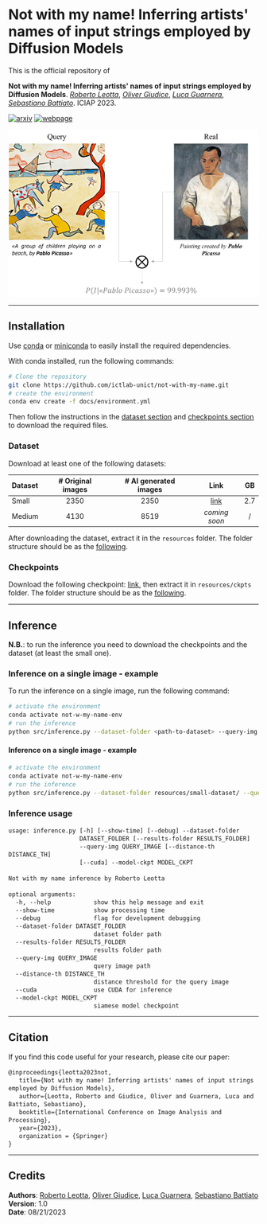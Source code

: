 # Not with my name! Inferring artists' names of input strings employed by Diffusion Models

This is the official repository of  
  
**Not with my name! Inferring artists' names of input strings employed by Diffusion Models**. *[Roberto Leotta](https://www.linkedin.com/in/roberto-leotta-b68571176/)*, *[Oliver Giudice](https://www.linkedin.com/in/oliver-giudice/)*, *[Luca Guarnera](https://www.dmi.unict.it/lguarnera/)*, *[Sebastiano Battiato](https://www.dmi.unict.it/~battiato/)*. ICIAP 2023.  


[![arxiv](https://shields.io/badge/paper-green?logo=arxiv&style=for-the-badge)](https://arxiv.org/abs/2307.13527) [![webpage](https://shields.io/badge/Webpage-green?logo=safari&style=for-the-badge)](https://iplab.dmi.unict.it/mfs/Deepfakes/PaperArtistDeepfake-Iciap2023/)

![Not with my name!](docs/overall_output.png)

---

## Installation

Use [conda](https://conda.io/projects/conda/en/latest/user-guide/install/index.html) or [miniconda](https://docs.conda.io/en/latest/miniconda.html#) to easily install the required dependencies. 

With conda installed, run the following commands:

```bash
# Clone the repository
git clone https://github.com/ictlab-unict/not-with-my-name.git
# create the environment
conda env create -f docs/environment.yml
```

Then follow the instructions in the [dataset section](#dataset) and [checkpoints section](#checkpoints) to download the required files.

### Dataset

Download at least one of the following datasets:

| Dataset        | # Original images |  # AI generated images |      Link      |  GB  |
|:---------------|:-----------------:|:----------------------:|:--------------:|:----:|
| Small          |        2350       |          2350          | [link](https://drive.google.com/file/d/1HraHV0_yLd2fcQqY9k3bF7-yioRKyCob/view?usp=sharing)       |  2.7 |
| Medium         |        4130       |          8519          | _coming soon_  |   /  |

After downloading the dataset, extract it in the `resources` folder. The folder structure should be as the [following](resources/README.md).

### Checkpoints

Download the following checkpoint: [link](https://drive.google.com/file/d/1m8SVte9B7XbnFN_oRS_tZQm22WSkwEN8/view?usp=sharing), then extract it in `resources/ckpts` folder. The folder structure should be as the [following](resources/README.md).

---

## Inference

__N.B.__: to run the inference you need to download the checkpoints and the dataset (at least the small one).

### Inference on a single image - example

To run the inference on a single image, run the following command:

```bash
# activate the environment
conda activate not-w-my-name-env
# run the inference
python src/inference.py --dataset-folder <path-to-dataset> --query-img <path-to-query-image> --model-ckpt <path-to-checkpoint> --cuda --results-folder <path-to-results-folder>
```

#### Inference on a single image - example

```bash
# activate the environment
conda activate not-w-my-name-env
# run the inference
python src/inference.py --dataset-folder resources/small-dataset/ --query-img resources/small-dataset/pablo_picasso/ai_generated/102_0.png --model-ckpt resources/ckpts/siamese_not_w_my_name.ckpt --cuda --results-folder results
```

### Inference usage

```
usage: inference.py [-h] [--show-time] [--debug] --dataset-folder
                    DATASET_FOLDER [--results-folder RESULTS_FOLDER]
                    --query-img QUERY_IMAGE [--distance-th DISTANCE_TH]
                    [--cuda] --model-ckpt MODEL_CKPT

Not with my name inference by Roberto Leotta

optional arguments:
  -h, --help            show this help message and exit
  --show-time           show processing time
  --debug               flag for development debugging
  --dataset-folder DATASET_FOLDER
                        dataset folder path
  --results-folder RESULTS_FOLDER
                        results folder path
  --query-img QUERY_IMAGE
                        query image path
  --distance-th DISTANCE_TH
                        distance threshold for the query image
  --cuda                use CUDA for inference
  --model-ckpt MODEL_CKPT
                        siamese model checkpoint
```

---

## Citation

If you find this code useful for your research, please cite our paper:

```
@inproceedings{leotta2023not,
   title={Not with my name! Inferring artists' names of input strings employed by Diffusion Models},
   author={Leotta, Roberto and Giudice, Oliver and Guarnera, Luca and Battiato, Sebastiano},
   booktitle={International Conference on Image Analysis and Processing},
   year={2023},
   organization = {Springer}
}
```

---

## Credits
__Authors__: [Roberto Leotta](https://www.linkedin.com/in/roberto-leotta-b68571176/), [Oliver Giudice](https://www.linkedin.com/in/oliver-giudice/), [Luca Guarnera](https://www.dmi.unict.it/lguarnera/), [Sebastiano Battiato](https://www.dmi.unict.it/~battiato/)  
__Version__: 1.0  
__Date__: 08/21/2023